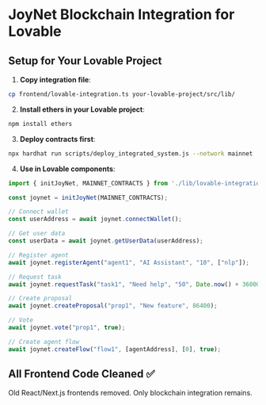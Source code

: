 # JoyNet Blockchain Integration for Lovable

## Setup for Your Lovable Project

1. **Copy integration file**:
```bash
cp frontend/lovable-integration.ts your-lovable-project/src/lib/
```

2. **Install ethers in your Lovable project**:
```bash
npm install ethers
```

3. **Deploy contracts first**:
```bash
npx hardhat run scripts/deploy_integrated_system.js --network mainnet
```

4. **Use in Lovable components**:
```typescript
import { initJoyNet, MAINNET_CONTRACTS } from './lib/lovable-integration';

const joynet = initJoyNet(MAINNET_CONTRACTS);

// Connect wallet
const userAddress = await joynet.connectWallet();

// Get user data
const userData = await joynet.getUserData(userAddress);

// Register agent
await joynet.registerAgent("agent1", "AI Assistant", "10", ["nlp"]);

// Request task
await joynet.requestTask("task1", "Need help", "50", Date.now() + 3600000);

// Create proposal
await joynet.createProposal("prop1", "New feature", 86400);

// Vote
await joynet.vote("prop1", true);

// Create agent flow
await joynet.createFlow("flow1", [agentAddress], [0], true);
```

## All Frontend Code Cleaned ✅
Old React/Next.js frontends removed. Only blockchain integration remains.